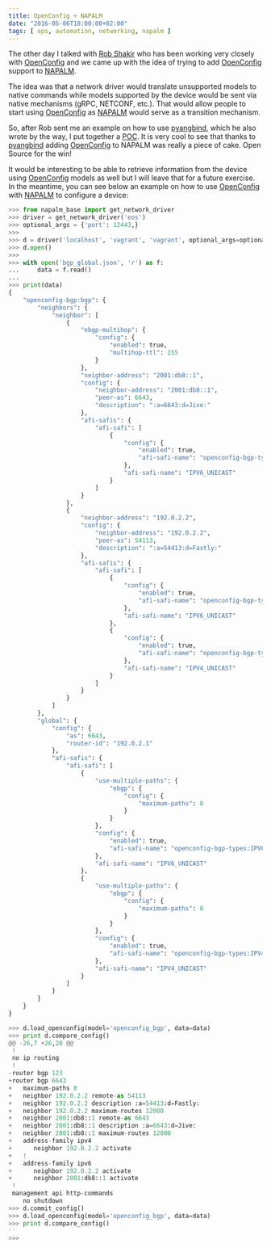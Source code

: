 ```yaml
---
title: OpenConfig + NAPALM
date: "2016-05-06T18:00:00+02:00"
tags: [ ops, automation, networking, napalm ]
---
```


The other day I talked with [Rob Shakir][Rob Shakir] who has been working very closely with [OpenConfig][OpenConfig] and we came up with the idea of trying to add [OpenConfig][OpenConfig] support to [NAPALM][NAPALM].

The idea was that a network driver would translate unsupported models to native commands while
models supported by the device would be sent via native mechanisms (gRPC, NETCONF, etc.). That
would allow people to start using [OpenConfig][OpenConfig] as [NAPALM][NAPALM] would serve as
a transition mechanism.

So, after Rob sent me an example on how to use [pyangbind][pyangbind], which he also wrote by
the way, I put together a [POC][POC]. It is very cool to see that thanks to [pyangbind][pyangbind]
adding [OpenConfig][OpenConfig] to NAPALM was really a piece of cake. Open Source for the win!

<!--more-->

It would be interesting to be able to retrieve information from the device using
[OpenConfig][OpenConfig] models as well but I will leave that for a future exercise. In the
meantime, you can see below an example on how to use [OpenConfig][OpenConfig] with [NAPALM][NAPALM]
to configure a device:

```python
>>> from napalm_base import get_network_driver
>>> driver = get_network_driver('eos')
>>> optional_args = {'port': 12443,}
>>>
>>> d = driver('localhost', 'vagrant', 'vagrant', optional_args=optional_args)
>>> d.open()
>>>
>>> with open('bgp_global.json', 'r') as f:
...     data = f.read()
...
>>> print(data)
{
    "openconfig-bgp:bgp": {
        "neighbors": {
            "neighbor": [
                {
                    "ebgp-multihop": {
                        "config": {
                            "enabled": true,
                            "multihop-ttl": 255
                        }
                    },
                    "neighbor-address": "2001:db8::1",
                    "config": {
                        "neighbor-address": "2001:db8::1",
                        "peer-as": 6643,
                        "description": ":a=6643:d=Jive:"
                    },
                    "afi-safis": {
                        "afi-safi": [
                            {
                                "config": {
                                    "enabled": true,
                                    "afi-safi-name": "openconfig-bgp-types:IPV6_UNICAST"
                                },
                                "afi-safi-name": "IPV6_UNICAST"
                            }
                        ]
                    }
                },
                {
                    "neighbor-address": "192.0.2.2",
                    "config": {
                        "neighbor-address": "192.0.2.2",
                        "peer-as": 54113,
                        "description": ":a=54413:d=Fastly:"
                    },
                    "afi-safis": {
                        "afi-safi": [
                            {
                                "config": {
                                    "enabled": true,
                                    "afi-safi-name": "openconfig-bgp-types:IPV6_UNICAST"
                                },
                                "afi-safi-name": "IPV6_UNICAST"
                            },
                            {
                                "config": {
                                    "enabled": true,
                                    "afi-safi-name": "openconfig-bgp-types:IPV4_UNICAST"
                                },
                                "afi-safi-name": "IPV4_UNICAST"
                            }
                        ]
                    }
                }
            ]
        },
        "global": {
            "config": {
                "as": 6643,
                "router-id": "192.0.2.1"
            },
            "afi-safis": {
                "afi-safi": [
                    {
                        "use-multiple-paths": {
                            "ebgp": {
                                "config": {
                                    "maximum-paths": 8
                                }
                            }
                        },
                        "config": {
                            "enabled": true,
                            "afi-safi-name": "openconfig-bgp-types:IPV6_UNICAST"
                        },
                        "afi-safi-name": "IPV6_UNICAST"
                    },
                    {
                        "use-multiple-paths": {
                            "ebgp": {
                                "config": {
                                    "maximum-paths": 8
                                }
                            }
                        },
                        "config": {
                            "enabled": true,
                            "afi-safi-name": "openconfig-bgp-types:IPV4_UNICAST"
                        },
                        "afi-safi-name": "IPV4_UNICAST"
                    }
                ]
            }
        }
    }
}

>>> d.load_openconfig(model='openconfig_bgp', data=data)
>>> print d.compare_config()
@@ -26,7 +26,20 @@
 !
 no ip routing
 !
-router bgp 123
+router bgp 6643
+   maximum-paths 8
+   neighbor 192.0.2.2 remote-as 54113
+   neighbor 192.0.2.2 description :a=54413:d=Fastly:
+   neighbor 192.0.2.2 maximum-routes 12000
+   neighbor 2001:db8::1 remote-as 6643
+   neighbor 2001:db8::1 description :a=6643:d=Jive:
+   neighbor 2001:db8::1 maximum-routes 12000
+   address-family ipv4
+      neighbor 192.0.2.2 activate
+   !
+   address-family ipv6
+      neighbor 192.0.2.2 activate
+      neighbor 2001:db8::1 activate
 !
 management api http-commands
    no shutdown
>>> d.commit_config()
>>> d.load_openconfig(model='openconfig_bgp', data=data)
>>> print d.compare_config()
''
>>>
```

[NAPALM]: https://github.com/napalm-automation/napalm
[Rob Shakir]: http://rob.sh/
[OpenConfig]: http://www.openconfig.net/
[pyangbind]: https://github.com/robshakir/pyangbind
[POC]: https://github.com/napalm-automation/napalm-base/pull/28
